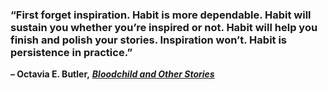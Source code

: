 ### “First forget inspiration. Habit is more dependable. Habit will sustain you whether you’re inspired or not. Habit will help you finish and polish your stories. Inspiration won’t. Habit is persistence in practice.”

**– Octavia E. Butler,** _[**Bloodchild and Other Stories**](https://londonwriterssalon.us4.list-manage.com/track/click?u=8b047263967451488070a8ad0&id=c75bb0de94&e=bc5cbc9b90)_